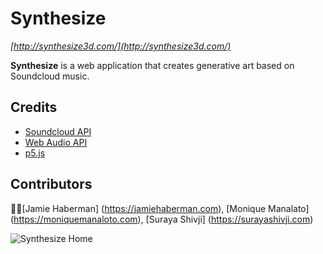 # Synthesize


*[http://synthesize3d.com/](http://synthesize3d.com/)*

**Synthesize** is a web application that creates generative art based on Soundcloud music.

## Credits
- [Soundcloud API](https://developers.soundcloud.com/)
- [Web Audio API](https://webaudio.github.io/web-audio-api/)
- [p5.js](https://p5js.org/)

## Contributors
👌🏼[Jamie Haberman] (https://jamiehaberman.com), [Monique Manalato] (https://moniquemanaloto.com), [Suraya Shivji] (https://surayashivji.com)

<img src='http://i.imgur.com/s13jJcm.gif' title='Synthesize Home' width='' alt='Synthesize Home'/>
